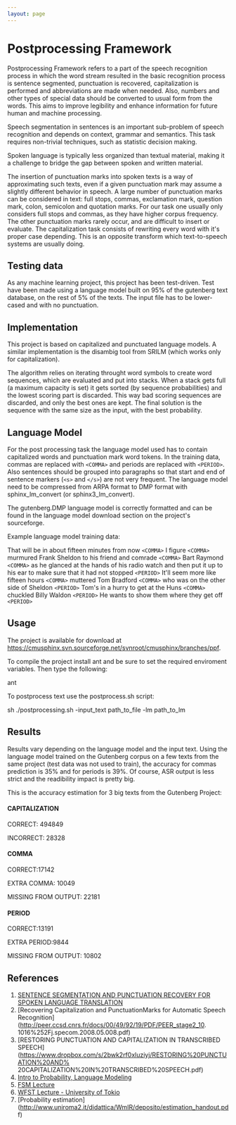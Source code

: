 ```yaml
---
layout: page 
---
```

# Postprocessing Framework


Postprocessing Framework refers to a part of the speech recognition process in 
which the word stream resulted in the basic recognition process is sentence 
segmented, punctuation is recovered, capitalization is performed and 
abbreviations are made when needed. Also, numbers and other types of special 
data should be converted to usual form from the words. This aims to improve 
legibility and enhance information for future human and machine processing.

Speech segmentation in sentences is an important sub-problem of speech 
recognition and depends on context, grammar and semantics. This task requires 
non-trivial techniques, such as statistic decision making.

Spoken language is typically less organized than textual material, making it a 
challenge to bridge the gap between spoken and written material.

The insertion of punctuation marks into spoken texts is a way of approximating 
such texts, even if a given punctuation mark may assume a slightly different 
behavior in speech. A large number of punctuation marks can be considered in 
text: full stops, commas, exclamation mark, question mark, colon, semicolon and 
quotation marks. For our task one usually only considers full stops and commas, 
as they have higher corpus frequency. The other punctuation marks rarely occur, 
and are difficult to insert or evaluate. The capitalization task consists of 
rewriting every word with it's proper case depending. This is an opposite 
transform which text-to-speech systems are usually doing.

## Testing data

As any machine learning project, this project has been test-driven. Test have 
been made using a language model built on 95% of the gutenberg text database, 
on the rest of 5% of the texts.
The input file has to be lower-cased and with no punctuation.

## Implementation

This project is based on capitalized and punctuated language models. A similar 
implementation is the disambig tool from SRILM (which works only for 
capitalization).

The algorithm relies on iterating throught word symbols to create word 
sequences, which are evaluated and put into stacks. When a stack gets full (a 
maximum capacity is set) it gets sorted (by sequence probabilities) and the 
lowest scoring part is discarded. This way bad scoring sequences are discarded, 
and only the best ones are kept. The final solution is the sequence with the 
same size as the input, with the best probability.

## Language Model

For the post processing task the language model used has to contain capitalized 
words and punctuation mark word tokens. In the training data, commas are 
replaced with `<COMMA>` and periods are replaced with `<PERIOD>`. Also 
sentences should be grouped into paragraphs so that start and end of sentence 
markers (`<s>` and `</s>`) are not very frequent.  The language model need to 
be compressed from ARPA format to DMP format with sphinx_lm_convert (or 
sphinx3_lm_convert).

The gutenberg.DMP language model is correctly formatted and can be found in the 
language model download section on the project's sourceforge.

Example language model training data:

That will be in about fifteen minutes from now `<COMMA>` I figure `<COMMA>` 
murmured Frank Sheldon to his friend and comrade `<COMMA>` Bart Raymond 
`<COMMA>` as he glanced at the hands of his radio watch and then put it up to 
his ear to make sure that it had not stopped `<PERIOD>`  It'll seem more like 
fifteen hours `<COMMA>` muttered Tom Bradford `<COMMA>` who was on the other 
side of Sheldon `<PERIOD>`  Tom's in a hurry to get at the Huns `<COMMA>` 
chuckled Billy Waldon `<PERIOD>`  He wants to show them where they get off 
`<PERIOD>`  

## Usage

The project is available for download at 
<https://cmusphinx.svn.sourceforge.net/svnroot/cmusphinx/branches/ppf>.

To compile the project install ant and be sure to set the required enviroment 
variables.
Then type the following:

ant

To postprocess text use the postprocess.sh script:

sh ./postprocessing.sh -input_text path_to_file -lm path_to_lm

## Results

Results vary depending on the language model and the input text. Using the 
language model trained on the Gutenberg corpus on a few texts from the same 
project (test data was not used to train), the accuracy for commas prediction 
is 35% and for periods is 39%. Of course, ASR output is less strict and the 
readibility impact is pretty big.

This is the accuracy estimation for 3 big texts from the Gutenberg Project:

#### CAPITALIZATION

CORRECT: 494849

INCORRECT: 28328

#### COMMA

CORRECT:17142

EXTRA COMMA: 10049

MISSING FROM OUTPUT: 22181

#### PERIOD

CORRECT:13191

EXTRA PERIOD:9844

MISSING FROM OUTPUT: 10802

## References

 1.  [SENTENCE SEGMENTATION AND PUNCTUATION RECOVERY FOR SPOKEN LANGUAGE 
TRANSLATION](http://www.cs.cmu.edu/~ianlane/pub/PAULIK-icassp08.pdf)
 2.  [Recovering Capitalization and PunctuationMarks for Automatic Speech
Recognition](http://peer.ccsd.cnrs.fr/docs/00/49/92/19/PDF/PEER_stage2_10.
1016%252Fj.specom.2008.05.008.pdf)
 1.  [RESTORING PUNCTUATION AND CAPITALIZATION IN TRANSCRIBED 
SPEECH](https://www.dropbox.com/s/2bwk2rf0xluziyj/RESTORING%20PUNCTUATION%20AND%
20CAPITALIZATION%20IN%20TRANSCRIBED%20SPEECH.pdf)
 2.  [Intro to Probability, Language 
Modeling](http://www.stanford.edu/class/cs224s/lec/224s.09.lec11.pdf)
 3.  [FSM 
Lecture](http://old-site.clsp.jhu.edu/ws04/calendar/School/FSMLecture.pdf)
 4.  [WFST Lecture - University of 
Tokio](http://www.gavo.t.u-tokyo.ac.jp/~novakj/wfst-algorithms.pdf)
 5.  [Probability 
estimation](http://www.uniroma2.it/didattica/WmIR/deposito/estimation_handout.pd
f)
